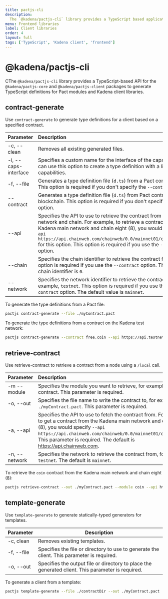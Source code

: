 ```yaml
---
title: pactjs-cli
description:
  The `@kadena/pactjs-cli` library provides a TypeScript based application programming interface API for interacting with smart contracts and the Kadena network. The library includes helper functions for the `coin` module that you can import using `@kadena/client-utils/coin` and `core` functions that you can use to develop interfaces for custom contracts.
menu: Frontend libraries
label: Client libraries
order: 4
layout: full
tags: ['TypeScript', 'Kadena client', 'frontend']
---
```


# @kadena/pactjs-cli

CThe `@kadena/pactjs-cli` library provides a TypeScript-based API for the `@kadena/pactjs-core` and `@kadena/pactjs-client` packages to generate TypeScript definitions for Pact modules and Kadena client libraries.

## contract-generate

Use `contract-generate` to generate type definitions for a client based on a specified contract.

| **Parameter** | **Description** | 
| :------------- | :--------------- |
| -c, --clean | Removes all existing generated files. | 
| -i, --caps-interface | Specifies a custom name for the interface of the capabilities. You can use this option to create a type definition with a limited set of capabilities. |
| -f, --file | Generates a type definition file (`d.ts`) from a Pact contract file. This option is required if you don't specify the `--contract` option. |
| --contract | Generates a type definition file (`d.ts`) from Pact contract on the blockchain. This option is required if you don't specify the `--file` option. |
| --api | Specifies the API to use to retrieve the contract from a specific network and chain. For example, to retrieve a contract from the Kadena main network and chain eight (8), you would specify `--api https://api.chainweb.com/chainweb/0.0/mainnet01/chain/8/pact` for this option. This option is required if you use the `--contract` option. |
| --chain | Specifies the chain identifier to retrieve the contract from. This option is required if you use the `--contract` option. The default chain identifier is `0`. |
| --network | Specifies the network identifier to retrieve the contract from, for example, `testnet`. This option is required if you use the `--contract` option. The default value is `mainnet`. |

To generate the type definitions from a Pact file:
```sh
pactjs contract-generate --file ./myContract.pact
```

To generate the type definitions from a contract on the Kadena test network:

```sh
pactjs contract-generate --contract free.coin --api https://api.testnet.chainweb.com/chainweb/0.0/testnet04/chain/1/pact --chain 1 --network testnet
```

## retrieve-contract

Use retrieve-contract to retrieve a contract from a node using a `/local` call.

| **Parameter** | **Description** |
| :------------- | :--------------- |
| -m --module | Specifies the module you want to retrieve, for example, the `coin` contract. This parameter is required. |
| -o, --out | Specifies the file name to write the contract to, for example, `./myContract.pact`. This parameter is required. |
| -a, --api |  Specifies the API to use to fetch the contract from. For example, to get a contract from the Kadena main network and chain eight (8), you would specify `--api https://api.chainweb.com/chainweb/0.0/mainnet01/chain/8/pact`. This parameter is required. The default is https://api.chainweb.com. |
| -n, --network | Specifies the network to retrieve the contract from, for example, `testnet`. The default is `mainnet`. |

To retrieve the `coin` contract from the Kadena main network and chain eight (8):

```sh
pactjs retrieve-contract --out ./myContract.pact --module coin --api https://api.chainweb.com/chainweb/0.0/mainnet01/chain/8/pact
```

## template-generate

Use `template-generate` to generate statically-typed generators for templates.

| **Parameter** | **Description** | 
| ------------- | --------------- |
| -c, clean | Removes existing templates. |
| -f, --file | Specifies the file or directory to use to generate the client. This parameter is required. |
| -o, --out | Specifies the output file or directory to place the generated client. This parameter is required. 

To generate a client from a template:

```sh
pactjs template-generate --file ./contractDir --out ./myContract.pact
```
